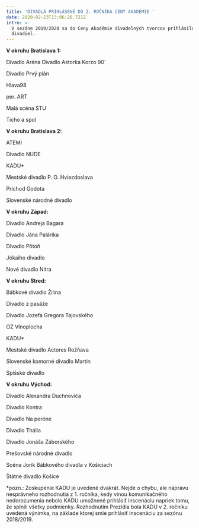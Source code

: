 ```yaml
---
title: 'DIVADLÁ PRIHLÁSENÉ DO 2. ROČNÍKA CENY AKADÉMIE '
date: 2020-02-23T13:06:20.721Z
intro: >-
  V sezóne 2019/2020 sa do Ceny Akadémie divadelných tvorcov prihlásilo 33
  divadiel.
---
```

**V okruhu Bratislava 1:**

Divadlo Aréna Divadlo Astorka Korzo 90´

Divadlo Prvý plán

Hlava98

per. ART

Malá scéna STU

Ticho a spol



**V okruhu Bratislava 2:**

ATEMI 

Divadlo NUDE

KADU*

Mestské divadlo P.  O. Hviezdoslava

Príchod Godota

Slovenské národné divadlo



**V okruhu Západ:**

Divadlo Andreja Bagara

Divadlo Jána Palárika

Divadlo Pôtoň

Jókaiho divadlo

Nové divadlo Nitra



**V okruhu Stred:**

Bábkové divadlo Žilina 

Divadlo z pasáže

Divadlo Jozefa Gregora Tajovského

OZ Vlnoplocha

KADU*

Mestské divadlo Actores Rožňava

Slovenské komorné divadlo Martin

Spišské divadlo



**V okruhu Východ:**

Divadlo Alexandra Duchnoviča 

Divadlo Kontra

Divadlo Na peróne

Divadlo Thália

Divadlo Jonáša Záborského

Prešovské národné divadlo

Scéna Jorik Bábkového divadla v Košiciach

Štátne divadlo Košice





\*pozn.: Zoskupenie KADU je uvedené dvakrát. Nejde o chybu, ale nápravu nesprávneho rozhodnutia z 1. ročníka, kedy vinou komunikačného nedorozumenia nebolo KADU umožnené prihlásiť inscenáciu napriek tomu, že splnili všetky podmienky. Rozhodnutím Prezídia bola KADU v 2. ročníku uvedená výnimka, na základe ktorej smie prihlásiť inscenáciu za sezónu 2018/2019.
